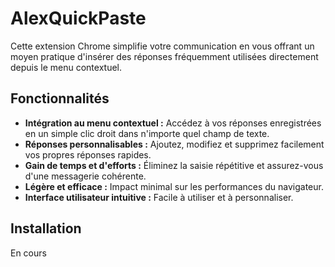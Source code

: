 # AlexQuickPaste

Cette extension Chrome simplifie votre communication en vous offrant un moyen pratique d'insérer des réponses fréquemment utilisées directement depuis le menu contextuel.

## Fonctionnalités

*   **Intégration au menu contextuel :** Accédez à vos réponses enregistrées en un simple clic droit dans n'importe quel champ de texte.
*   **Réponses personnalisables :** Ajoutez, modifiez et supprimez facilement vos propres réponses rapides.
*   **Gain de temps et d'efforts :** Éliminez la saisie répétitive et assurez-vous d'une messagerie cohérente.
*   **Légère et efficace :** Impact minimal sur les performances du navigateur.
*   **Interface utilisateur intuitive :** Facile à utiliser et à personnaliser.

## Installation

En cours
